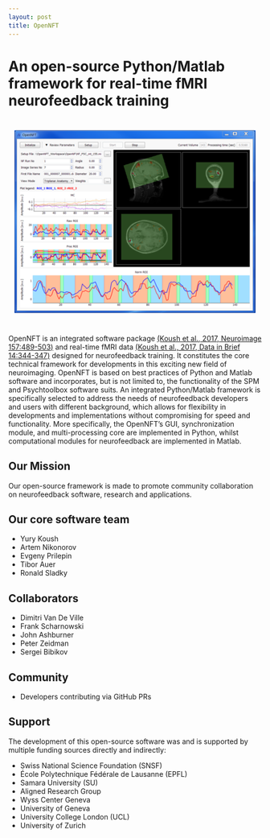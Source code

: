 ```yaml
---
layout: post
title: OpenNFT
---
```


# An open-source Python/Matlab framework for real-time fMRI neurofeedback training

<img src="public/img/koush2017_fig5_small.png" style="display:block; margin:3em auto;" />

OpenNFT is an integrated software package [(Koush et al., 2017, Neuroimage 157:489-503)](http://www.sciencedirect.com/science/article/pii/S1053811917305050) and real-time fMRI data [(Koush et al., 2017, Data in Brief 14:344-347)](http://www.sciencedirect.com/science/article/pii/S2352340917303517) designed for neurofeedback training. It constitutes the core technical framework for developments in this exciting new field of neuroimaging. OpenNFT is based on best practices of Python and Matlab software and incorporates, but is not limited to, the functionality of the SPM and Psychtoolbox software suits. An integrated Python/Matlab framework is specifically selected to address the needs of neurofeedback developers and users with different background, which allows for flexibility in developments and implementations without compromising for speed and functionality. More specifically, the OpenNFT’s GUI, synchronization module, and multi-processing core are implemented in Python, whilst computational modules for neurofeedback are implemented in Matlab.

## Our Mission
Our open-source framework is made to promote community collaboration on neurofeedback software, research and applications.

## Our core software team
- Yury Koush
- Artem Nikonorov
- Evgeny Prilepin
- Tibor Auer
- Ronald Sladky

## Collaborators
- Dimitri Van De Ville
- Frank Scharnowski
- John Ashburner
- Peter Zeidman
- Sergei Bibikov

## Community
- Developers contributing via GitHub PRs

## Support

The development of this open-source software was and is supported by multiple funding sources directly and indirectly:
- Swiss National Science Foundation (SNSF)
- École Polytechnique Fédérale de Lausanne (EPFL)
- Samara University (SU)
- Aligned Research Group
- Wyss Center Geneva
- University of Geneva
- University College London (UCL)
- University of Zurich
